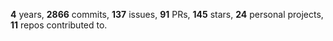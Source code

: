 **4** years, **2866** commits, **137** issues, **91** PRs, **145** stars, **24** personal projects, **11** repos contributed to.
